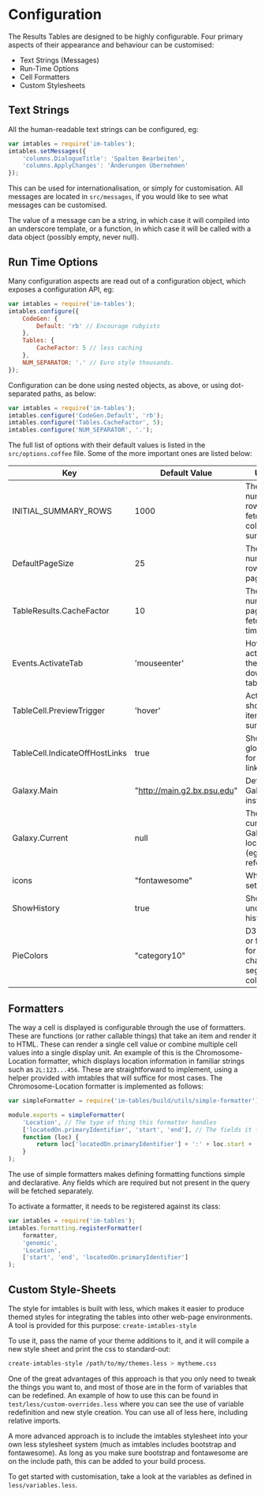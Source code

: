 # Configuration

The Results Tables are designed to be highly configurable. Four primary aspects
of their appearance and behaviour can be customised:

* Text Strings (Messages)
* Run-Time Options
* Cell Formatters
* Custom Stylesheets

## Text Strings

All the human-readable text strings can be configured, eg:

```js
var imtables = require('im-tables');
imtables.setMessages({
    'columns.DialogueTitle': 'Spalten Bearbeiten',
    'columns.ApplyChanges': 'Änderungen Übernehmen'
});
```

This can be used for internationalisation, or simply for customisation. All
messages are located in `src/messages`, if you would like to see what messages
can be customised.

The value of a message can be a string, in which case it will compiled into an
underscore template, or a function, in which case it will be called with a data
object (possibly empty, never null).

## Run Time Options

Many configuration aspects are read out of a configuration object, which exposes
a configuration API, eg:

```js
var imtables = require('im-tables');
imtables.configure({
    CodeGen: {
        Default: 'rb' // Encourage rubyists
    },
    Tables: {
        CacheFactor: 5 // less caching
    },
    NUM_SEPARATOR: '.' // Euro style thousands.
});
```

Configuration can be done using nested objects, as above, or using dot-separated
paths, as below:

```js
var imtables = require('im-tables');
imtables.configure('CodeGen.Default', 'rb');
imtables.configure('Tables.CacheFactor', 5);
imtables.configure('NUM_SEPARATOR', '.');
```

The full list of options with their default values is listed in the
`src/options.coffee` file. Some of the more important ones are listed below:

Key                            | Default Value  | Usage
-------------------------------|----------------|------------------------------------
INITIAL_SUMMARY_ROWS           | 1000           | The number of rows to fetch in the column summaries.
DefaultPageSize                | 25             | The default number of rows on a page.
TableResults.CacheFactor       | 10             | The number of pages to fetch at a time.
Events.ActivateTab             | 'mouseenter'   | How to activate the download tabs.
TableCell.PreviewTrigger       | 'hover'        | Action that shows an item's summary
TableCell.IndicateOffHostLinks | true           | Show a global icon for off host links
Galaxy.Main                    | "http://main.g2.bx.psu.edu" | Default Galaxy installation.
Galaxy.Current                 | null           | The current Galaxy location (eg. when referred).
icons                          | "fontawesome"  | Which icon set to use.
ShowHistory                    | true           | Show the undo history.
PieColors                      | "category10"   | D3 palette or function for pie chart segment colours.

## Formatters

The way a cell is displayed is configurable through the use of formatters.
These are functions (or rather callable things) that take an item and render it
to HTML. These can render a single cell value or combine multiple cell values
into a single display unit. An example of this is the Chromosome-Location
formatter, which displays location information in familiar strings such as
`2L:123...456`. These are straightforward to implement, using a helper provided
with imtables that will suffice for most cases. The Chromosome-Location
formatter is implemented as follows:

```js
var simpleFormatter = require('im-tables/build/utils/simple-formatter');

module.exports = simpleFormatter(
    'Location', // The type of thing this formatter handles
    ['locatedOn.primaryIdentifier', 'start', 'end'], // The fields it formats
    function (loc) {
        return loc['locatedOn.primaryIdentifier'] + ':' + loc.start + '..' + loc.end;
    }
);
```

The use of simple formatters makes defining formatting functions simple and
declarative. Any fields which are required but not present in the query will be
fetched separately.

To activate a formatter, it needs to be registered against its class:

```js
var imtables = require('im-tables');
imtables.formatting.registerFormatter(
    formatter,
    'genomic',
    'Location',
    ['start', 'end', 'locatedOn.primaryIdentifier']
);
```

## Custom Style-Sheets

The style for imtables is built with less, which makes it easier to produce
themed styles for integrating the tables into other web-page environments. A
tool is provided for this purpose: `create-imtables-style`

To use it, pass the name of your theme additions to it, and it will compile a
new style sheet and print the css to standard-out:

```sh
create-imtables-style /path/to/my/themes.less > mytheme.css
```

One of the great advantages of this approach is that you only need to tweak the
things you want to, and most of those are in the form of variables that can be
redefined. An example of how to use this can be found in
`test/less/custom-overrides.less` where you can see the use of variable
redefinition and new style creation. You can use all of less here, including
relative imports.

A more advanced approach is to include the imtables stylesheet into your own
less stylesheet system (much as imtables includes bootstrap and fontawesome). As
long as you make sure bootstrap and fontawesome are on the include path, this
can be added to your build process.

To get started with customisation, take a look at the variables as defined in
`less/variables.less`.
